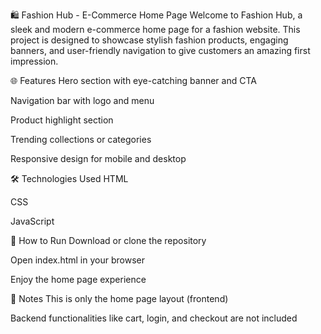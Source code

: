 🛍️ Fashion Hub - E-Commerce Home Page
Welcome to Fashion Hub, a sleek and modern e-commerce home page for a fashion website. This project is designed to showcase stylish fashion products, engaging banners, and user-friendly navigation to give customers an amazing first impression.

🌐 Features
Hero section with eye-catching banner and CTA

Navigation bar with logo and menu

Product highlight section

Trending collections or categories

Responsive design for mobile and desktop

🛠️ Technologies Used
HTML

CSS

JavaScript 

🚀 How to Run
Download or clone the repository

Open index.html in your browser

Enjoy the home page experience

📌 Notes
This is only the home page layout (frontend)

Backend functionalities like cart, login, and checkout are not included
